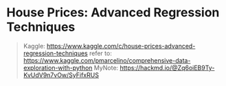 # House Prices: Advanced Regression Techniques
> Kaggle: https://www.kaggle.com/c/house-prices-advanced-regression-techniques
> refer to: https://www.kaggle.com/pmarcelino/comprehensive-data-exploration-with-python
> MyNote: https://hackmd.io/@Zq6oiEB9Ty-KvUdV9n7vOw/SyFifxRUS
